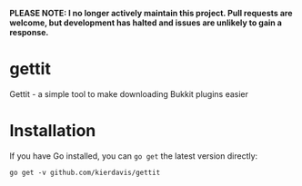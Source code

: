 **PLEASE NOTE: I no longer actively maintain this project. Pull requests are welcome, but development has halted and issues are unlikely to gain a response.**

gettit
======

Gettit - a simple tool to make downloading Bukkit plugins easier

# Installation

If you have Go installed, you can `go get` the latest version directly:

    go get -v github.com/kierdavis/gettit
